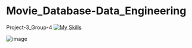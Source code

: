 # Movie_Database-Data_Engineering
Project-3_Group-4
[![My Skills](https://skillicons.dev/icons?i=py,postgres,sqlite,flask)](https://skillicons.dev)

![image](https://github.com/alvin-giang/Movie_Database-Data_Engineering/assets/153242382/da078ef7-7c55-419b-9da8-0273bf9f1bf1)

